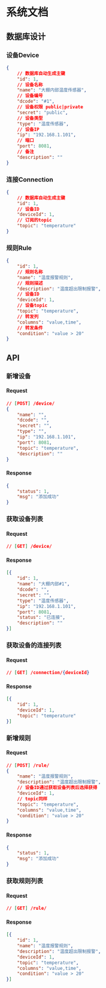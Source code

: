 # 系统文档

## 数据库设计

### 设备Device

```json
{
    // 数据库自动生成主键
    "id": 1,
    // 设备名称
    "name": "大棚内部温度传感器",
    // 设备编号
    "dcode": "#1",
    // 设备权限 public|private
    "secret": "public",
    // 设备类型
    "type": "温度传感器",
    // 设备IP
    "ip": "192.168.1.101",
    // 端口
    "port": 8081,
    // 备注
    "description": ""
}
```

### 连接Connection

```json
{
    // 数据库自动生成主键
    "id": 1,
    // 设备ID
    "deviceId": 1,
    // 订阅的topic
    "topic": "temperature"
}
```

### 规则Rule

```json
{
    "id": 1,
    // 规则名称
    "name": "温度报警规则",
    // 规则描述
    "description": "温度超出限制报警",
    // 设备ID
    "deviceId": 1,
    // 设备topic
    "topic": "temperature",
    // 转发列
    "columns": "value,time",
    // 转发条件
    "condition": "value > 20"
}
```

## API

### 新增设备

#### Request

```json
// [POST] /device/
{
    "name": "",
    "dcode": "",
    "secret": "",
    "type": "",
    "ip": "192.168.1.101",
    "port": 8081,
    "topic": "temperature",
    "description": ""
}
```

#### Response

```json
{
    "status": 1,
    "msg": "添加成功"
}
```

### 获取设备列表

#### Request

```json
// [GET] /device/
```

#### Response

```json
[{
    "id": 1,
    "name": "大棚内部#1",
    "dcode": "",
    "secret": "",
    "type": "温度传感器",
    "ip": "192.168.1.101",
    "port": 8081,
    "status": "已连接",
    "description": ""
}]
```

### 获取设备的连接列表

#### Request

```json
// [GET] /connection/{deviceId}
```

#### Response

```json
[{
    "id": 1,
    "deviceId": 1,
    "topic": "temperature"
}]
```

### 新增规则

#### Request

```json
// [POST] /rule/
{
    "name": "温度报警规则",
    "description": "温度超出限制报警",
    // 设备ID通过获取设备列表后选择获得
    "deviceId": 1,
    // topic同样
    "topic": "temperature",
    "columns": "value,time",
    "condition": "value > 20"
}
```

#### Response

```json
{
    "status": 1,
    "msg": "添加成功"
}
```

### 获取规则列表

#### Request

```json
// [GET] /rule/
```

#### Response

```json
[{
    "id": 1,
    "name": "温度报警规则",
    "description": "温度超出限制报警",
    "deviceId": 1,
    "topic": "temperature",
    "columns": "value,time",
    "condition": "value > 20"
}]
```




